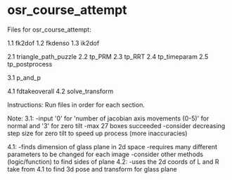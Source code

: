 # osr_course_attempt
Files for osr_course_attempt:

1.1 fk2dof
1.2 fkdenso
1.3 ik2dof

2.1 triangle_path_puzzle
2.2 tp_PRM
2.3 tp_RRT
2.4 tp_timeparam
2.5 tp_postprocess

3.1 p_and_p

4.1 fdtakeoverall
4.2 solve_transform

Instructions: Run files in order for each section.

Note:
3.1:
-input '0' for 'number of jacobian axis movements (0-5)' for normal and '3' for zero tilt
-max 27 boxes succeeded
-consider decreasing step size for zero tilt to speed up process (more inaccuracies)

4.1:
-finds dimension of glass plane in 2d space
-requires many different parameters to be changed for each image
-consider other methods (logic/function) to find sides of plane
4.2:
-uses the 2d coords of L and R take from 4.1 to find 3d pose and transform for glass plane
